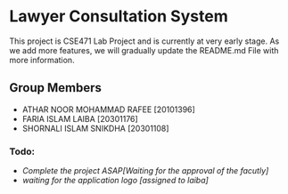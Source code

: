 # Lawyer Consultation System
This project is CSE471 Lab Project and is currently at very early stage.
As we add more features, we will gradually update the README.md File 
with more information.

## Group Members
* ATHAR NOOR MOHAMMAD RAFEE [20101396]
* FARIA ISLAM LAIBA [20301176]
* SHORNALI ISLAM SNIKDHA [20301108]

### Todo:
 * _Complete the project ASAP[Waiting for the approval of the facutly]_
 * _waiting for the application logo [assigned to laiba]_
